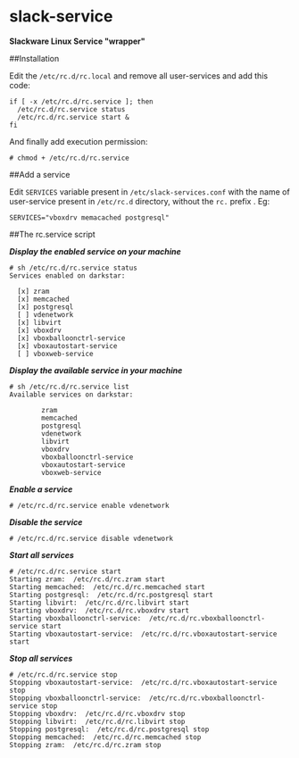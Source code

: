 # slack-service
**Slackware Linux Service "wrapper"**

##Installation

Edit the ``/etc/rc.d/rc.local`` and remove all user-services and add this code:

```
if [ -x /etc/rc.d/rc.service ]; then
  /etc/rc.d/rc.service status
  /etc/rc.d/rc.service start &
fi
```

And finally add execution permission:

```
# chmod + /etc/rc.d/rc.service
```

##Add a service

Edit ``SERVICES`` variable present in ``/etc/slack-services.conf`` with the name of user-service present in ``/etc/rc.d`` directory, without the ``rc.`` prefix . Eg:

```
SERVICES="vboxdrv memacached postgresql"
```

##The rc.service script

***Display the enabled service on your machine***

```
# sh /etc/rc.d/rc.service status
Services enabled on darkstar:

  [x] zram
  [x] memcached
  [x] postgresql
  [ ] vdenetwork
  [x] libvirt
  [x] vboxdrv
  [x] vboxballoonctrl-service
  [x] vboxautostart-service
  [ ] vboxweb-service
```

***Display the available service in your machine***

```
# sh /etc/rc.d/rc.service list  
Available services on darkstar:

        zram
        memcached
        postgresql
        vdenetwork
        libvirt
        vboxdrv
        vboxballoonctrl-service
        vboxautostart-service
        vboxweb-service
```

***Enable a service***

```
# /etc/rc.d/rc.service enable vdenetwork
```

***Disable the service***

```
# /etc/rc.d/rc.service disable vdenetwork
```

***Start all services***

```
# /etc/rc.d/rc.service start
Starting zram:  /etc/rc.d/rc.zram start
Starting memcached:  /etc/rc.d/rc.memcached start
Starting postgresql:  /etc/rc.d/rc.postgresql start
Starting libvirt:  /etc/rc.d/rc.libvirt start
Starting vboxdrv:  /etc/rc.d/rc.vboxdrv start
Starting vboxballoonctrl-service:  /etc/rc.d/rc.vboxballoonctrl-service start
Starting vboxautostart-service:  /etc/rc.d/rc.vboxautostart-service start
```

***Stop all services***

```
# /etc/rc.d/rc.service stop
Stopping vboxautostart-service:  /etc/rc.d/rc.vboxautostart-service stop
Stopping vboxballoonctrl-service:  /etc/rc.d/rc.vboxballoonctrl-service stop
Stopping vboxdrv:  /etc/rc.d/rc.vboxdrv stop
Stopping libvirt:  /etc/rc.d/rc.libvirt stop
Stopping postgresql:  /etc/rc.d/rc.postgresql stop
Stopping memcached:  /etc/rc.d/rc.memcached stop
Stopping zram:  /etc/rc.d/rc.zram stop
```

